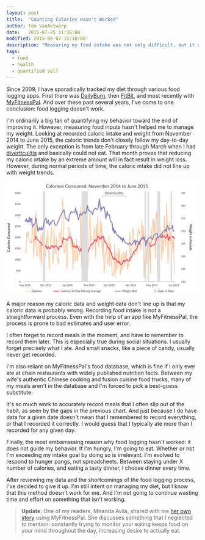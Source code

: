 ```yaml
---
layout: post
title:  "Counting Calories Hasn't Worked"
author: Tom VanAntwerp
date:   2015-07-25 11:36:00
modified: 2015-08-07 15:10:00
description: "Measuring my food intake was not only difficult, but it didn't stop me from eating too much."
tags:
  - food
  - health
  - quantified self
---
```

Since 2009, I have sporadically tracked my diet through various food logging apps. First there was [DailyBurn](http://dailyburn.com/), then [FitBit](https://www.fitbit.com/), and most recently with [MyFitnessPal](http://www.myfitnesspal.com/). And over these past several years, I've come to one conclusion: food logging doesn't work.

I'm ordinarily a big fan of quantifying my behavior toward the end of improving it. However, measuring food inputs hasn't helped me to manage my weight. Looking at recorded caloric intake and weight from November 2014 to June 2015, the caloric trends don't closely follow my day-to-day weight. The only exception is from late February through March when I had [diverticulitis](http://tomvanantwerp.com/diverticulosis/) and basically could not eat. That month proves that reducing my caloric intake by an extreme amount will in fact result in weight loss. However, during normal periods of time, the caloric intake did not line up with weight trends.

![Calories Consumed from November 2014 to June 2015](/images/calories-11-2014-to-6-2015.svg)

A major reason my caloric data and weight data don't line up is that my caloric data is probably wrong. Recording food intake is not a straightforward process. Even with the help of an app like MyFitnessPal, the process is prone to bad estimates and user error.

I often forget to record meals in the moment, and have to remember to record them later. This is especially true during social situations. I usually forget precisely what I ate. And small snacks, like a piece of candy, usually never get recorded.

I'm also reliant on MyFitnessPal's food database, which is fine if I only ever ate at chain restaurants with widely published nutrition facts. Between my wife's authentic Chinese cooking and fusion cuisine food trucks, many of my meals aren't in the database and I'm forced to pick a best-guess substitute.

It's so much work to accurately record meals that I often slip out of the habit, as seen by the gaps in the previous chart. And just because I do have data for a given date doesn't mean that I remembered to record everything, or that I recorded it correctly. I would guess that I typically ate more than I recorded for any given day.

Finally, the most embarrassing reason why food logging hasn't worked: it does not guide my behavior. If I'm hungry, I'm going to eat. Whether or not I'm exceeding my intake goal by doing so is irrelevant. I'm evolved to respond to hunger pangs, not spreadsheets. Between staying under X number of calories, and eating a tasty dinner, I choose dinner every time.

After reviewing my data and the shortcomings of the food logging process, I've decided to give it up. I'm still intent on managing my diet, but I know that this method doesn't work for me. And I'm not going to continue wasting time and effort on something that isn't working.

> **Update**: One of my readers, Miranda Avila, shared with me [her own story](http://mirandagirldesigns.com/index.php/2015/08/06/calorie-counting-phone-apps/) using MyFitnessPal. She discusses something that I neglected to mention: constantly trying to monitor your eating keeps food on your mind throughout the day, increasing desire to actually eat.
